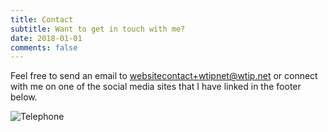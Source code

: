 ```yaml
---
title: Contact
subtitle: Want to get in touch with me?
date: 2018-01-01
comments: false
---
```


Feel free to send an email to <websitecontact+wtipnet@wtip.net> or connect with me on one of the social media sites that I have linked in the footer below.

![Telephone](/images/payphone.jpg)